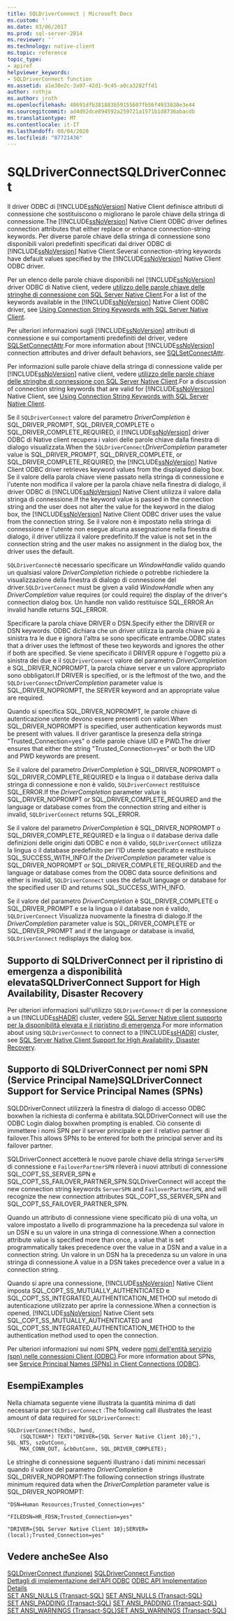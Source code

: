 ```yaml
---
title: SQLDriverConnect | Microsoft Docs
ms.custom: ''
ms.date: 03/06/2017
ms.prod: sql-server-2014
ms.reviewer: ''
ms.technology: native-client
ms.topic: reference
topic_type:
- apiref
helpviewer_keywords:
- SQLDriverConnect function
ms.assetid: a1e38e2c-3a97-42d1-9c45-a0ca3282ffd1
author: rothja
ms.author: jroth
ms.openlocfilehash: 40691dfb381883b59155607fb56f4933820e3e44
ms.sourcegitcommit: ad4d92dce894592a259721a1571b1d8736abacdb
ms.translationtype: MT
ms.contentlocale: it-IT
ms.lasthandoff: 08/04/2020
ms.locfileid: "87721436"
---
```

# <a name="sqldriverconnect"></a><span data-ttu-id="17042-102">SQLDriverConnect</span><span class="sxs-lookup"><span data-stu-id="17042-102">SQLDriverConnect</span></span>
  <span data-ttu-id="17042-103">Il driver ODBC di [!INCLUDE[ssNoVersion](../../includes/ssnoversion-md.md)] Native Client definisce attributi di connessione che sostituiscono o migliorano le parole chiave della stringa di connessione.</span><span class="sxs-lookup"><span data-stu-id="17042-103">The [!INCLUDE[ssNoVersion](../../includes/ssnoversion-md.md)] Native Client ODBC driver defines connection attributes that either replace or enhance connection-string keywords.</span></span> <span data-ttu-id="17042-104">Per diverse parole chiave della stringa di connessione sono disponibili valori predefiniti specificati dal driver ODBC di [!INCLUDE[ssNoVersion](../../includes/ssnoversion-md.md)] Native Client.</span><span class="sxs-lookup"><span data-stu-id="17042-104">Several connection-string keywords have default values specified by the [!INCLUDE[ssNoVersion](../../includes/ssnoversion-md.md)] Native Client ODBC driver.</span></span>  
  
 <span data-ttu-id="17042-105">Per un elenco delle parole chiave disponibili nel [!INCLUDE[ssNoVersion](../../includes/ssnoversion-md.md)] driver ODBC di Native client, vedere [utilizzo delle parole chiave delle stringhe di connessione con SQL Server Native Client](../native-client/applications/using-connection-string-keywords-with-sql-server-native-client.md).</span><span class="sxs-lookup"><span data-stu-id="17042-105">For a list of the keywords available in the [!INCLUDE[ssNoVersion](../../includes/ssnoversion-md.md)] Native Client ODBC driver, see [Using Connection String Keywords with SQL Server Native Client](../native-client/applications/using-connection-string-keywords-with-sql-server-native-client.md).</span></span>  
  
 <span data-ttu-id="17042-106">Per ulteriori informazioni sugli [!INCLUDE[ssNoVersion](../../includes/ssnoversion-md.md)] attributi di connessione e sui comportamenti predefiniti del driver, vedere [SQLSetConnectAttr](sqlsetconnectattr.md).</span><span class="sxs-lookup"><span data-stu-id="17042-106">For more information about [!INCLUDE[ssNoVersion](../../includes/ssnoversion-md.md)] connection attributes and driver default behaviors, see [SQLSetConnectAttr](sqlsetconnectattr.md).</span></span>  
  
 <span data-ttu-id="17042-107">Per informazioni sulle parole chiave della stringa di connessione valide per [!INCLUDE[ssNoVersion](../../includes/ssnoversion-md.md)] native client, vedere [utilizzo delle parole chiave delle stringhe di connessione con SQL Server Native Client](../native-client/applications/using-connection-string-keywords-with-sql-server-native-client.md).</span><span class="sxs-lookup"><span data-stu-id="17042-107">For a discussion of connection string keywords that are valid for [!INCLUDE[ssNoVersion](../../includes/ssnoversion-md.md)] Native Client, see [Using Connection String Keywords with SQL Server Native Client](../native-client/applications/using-connection-string-keywords-with-sql-server-native-client.md).</span></span>  
  
 <span data-ttu-id="17042-108">Se il `SQLDriverConnect` valore del parametro *DriverCompletion* è SQL_DRIVER_PROMPT, SQL_DRIVER_COMPLETE o SQL_DRIVER_COMPLETE_REQUIRED, il [!INCLUDE[ssNoVersion](../../includes/ssnoversion-md.md)] driver ODBC di Native client recupera i valori delle parole chiave dalla finestra di dialogo visualizzata.</span><span class="sxs-lookup"><span data-stu-id="17042-108">When the `SQLDriverConnect`*DriverCompletion* parameter value is SQL_DRIVER_PROMPT, SQL_DRIVER_COMPLETE, or SQL_DRIVER_COMPLETE_REQUIRED, the [!INCLUDE[ssNoVersion](../../includes/ssnoversion-md.md)] Native Client ODBC driver retrieves keyword values from the displayed dialog box.</span></span> <span data-ttu-id="17042-109">Se il valore della parola chiave viene passato nella stringa di connessione e l'utente non modifica il valore per la parola chiave nella finestra di dialogo, il driver ODBC di [!INCLUDE[ssNoVersion](../../includes/ssnoversion-md.md)] Native Client utilizza il valore dalla stringa di connessione.</span><span class="sxs-lookup"><span data-stu-id="17042-109">If the keyword value is passed in the connection string and the user does not alter the value for the keyword in the dialog box, the [!INCLUDE[ssNoVersion](../../includes/ssnoversion-md.md)] Native Client ODBC driver uses the value from the connection string.</span></span> <span data-ttu-id="17042-110">Se il valore non è impostato nella stringa di connessione e l'utente non esegue alcuna assegnazione nella finestra di dialogo, il driver utilizza il valore predefinito.</span><span class="sxs-lookup"><span data-stu-id="17042-110">If the value is not set in the connection string and the user makes no assignment in the dialog box, the driver uses the default.</span></span>  
  
 <span data-ttu-id="17042-111">`SQLDriverConnect`è necessario specificare un *WindowHandle* valido quando un qualsiasi valore *DriverCompletion* richiede o potrebbe richiedere la visualizzazione della finestra di dialogo di connessione del driver.</span><span class="sxs-lookup"><span data-stu-id="17042-111">`SQLDriverConnect` must be given a valid *WindowHandle* when any *DriverCompletion* value requires (or could require) the display of the driver's connection dialog box.</span></span> <span data-ttu-id="17042-112">Un handle non valido restituisce SQL_ERROR.</span><span class="sxs-lookup"><span data-stu-id="17042-112">An invalid handle returns SQL_ERROR.</span></span>  
  
 <span data-ttu-id="17042-113">Specificare la parola chiave DRIVER o DSN.</span><span class="sxs-lookup"><span data-stu-id="17042-113">Specify either the DRIVER or DSN keywords.</span></span> <span data-ttu-id="17042-114">ODBC dichiara che un driver utilizza la parola chiave più a sinistra tra le due e ignora l'altra se sono specificate entrambe.</span><span class="sxs-lookup"><span data-stu-id="17042-114">ODBC states that a driver uses the leftmost of these two keywords and ignores the other if both are specified.</span></span> <span data-ttu-id="17042-115">Se viene specificato il DRIVER oppure è l'oggetto più a sinistra dei due e il `SQLDriverConnect` valore del parametro *DriverCompletion* è SQL_DRIVER_NOPROMPT, la parola chiave server e un valore appropriato sono obbligatori.</span><span class="sxs-lookup"><span data-stu-id="17042-115">If DRIVER is specified, or is the leftmost of the two, and the `SQLDriverConnect`*DriverCompletion* parameter value is SQL_DRIVER_NOPROMPT, the SERVER keyword and an appropriate value are required.</span></span>  
  
 <span data-ttu-id="17042-116">Quando si specifica SQL_DRIVER_NOPROMPT, le parole chiave di autenticazione utente devono essere presenti con valori.</span><span class="sxs-lookup"><span data-stu-id="17042-116">When SQL_DRIVER_NOPROMPT is specified, user authentication keywords must be present with values.</span></span> <span data-ttu-id="17042-117">Il driver garantisce la presenza della stringa "Trusted_Connection=yes" o delle parole chiave UID e PWD.</span><span class="sxs-lookup"><span data-stu-id="17042-117">The driver ensures that either the string "Trusted_Connection=yes" or both the UID and PWD keywords are present.</span></span>  
  
 <span data-ttu-id="17042-118">Se il valore del parametro *DriverCompletion* è SQL_DRIVER_NOPROMPT o SQL_DRIVER_COMPLETE_REQUIRED e la lingua o il database deriva dalla stringa di connessione e non è valido, `SQLDriverConnect` restituisce SQL_ERROR.</span><span class="sxs-lookup"><span data-stu-id="17042-118">If the *DriverCompletion* parameter value is SQL_DRIVER_NOPROMPT or SQL_DRIVER_COMPLETE_REQUIRED and the language or database comes from the connection string and either is invalid, `SQLDriverConnect` returns SQL_ERROR.</span></span>  
  
 <span data-ttu-id="17042-119">Se il valore del parametro *DriverCompletion* è SQL_DRIVER_NOPROMPT o SQL_DRIVER_COMPLETE_REQUIRED e la lingua o il database deriva dalle definizioni delle origini dati ODBC e non è valido, `SQLDriverConnect` utilizza la lingua o il database predefinito per l'ID utente specificato e restituisce SQL_SUCCESS_WITH_INFO.</span><span class="sxs-lookup"><span data-stu-id="17042-119">If the *DriverCompletion* parameter value is SQL_DRIVER_NOPROMPT or SQL_DRIVER_COMPLETE_REQUIRED and the language or database comes from the ODBC data source definitions and either is invalid, `SQLDriverConnect` uses the default language or database for the specified user ID and returns SQL_SUCCESS_WITH_INFO.</span></span>  
  
 <span data-ttu-id="17042-120">Se il valore del parametro *DriverCompletion* è SQL_DRIVER_COMPLETE o SQL_DRIVER_PROMPT e se la lingua o il database non è valido, `SQLDriverConnect` Visualizza nuovamente la finestra di dialogo.</span><span class="sxs-lookup"><span data-stu-id="17042-120">If the *DriverCompletion* parameter value is SQL_DRIVER_COMPLETE or SQL_DRIVER_PROMPT and if the language or database is invalid, `SQLDriverConnect` redisplays the dialog box.</span></span>  
  
## <a name="sqldriverconnect-support-for-high-availability-disaster-recovery"></a><span data-ttu-id="17042-121">Supporto di SQLDriverConnect per il ripristino di emergenza a disponibilità elevata</span><span class="sxs-lookup"><span data-stu-id="17042-121">SQLDriverConnect Support for High Availability, Disaster Recovery</span></span>  
 <span data-ttu-id="17042-122">Per ulteriori informazioni sull'utilizzo `SQLDriverConnect` di per la connessione a un [!INCLUDE[ssHADR](../../includes/sshadr-md.md)] cluster, vedere [SQL Server Native client supporto per la disponibilità elevata e il ripristino di emergenza](../native-client/features/sql-server-native-client-support-for-high-availability-disaster-recovery.md).</span><span class="sxs-lookup"><span data-stu-id="17042-122">For more information about using `SQLDriverConnect` to connect to a [!INCLUDE[ssHADR](../../includes/sshadr-md.md)] cluster, see [SQL Server Native Client Support for High Availability, Disaster Recovery](../native-client/features/sql-server-native-client-support-for-high-availability-disaster-recovery.md).</span></span>  
  
## <a name="sqldriverconnect-support-for-service-principal-names-spns"></a><span data-ttu-id="17042-123">Supporto di SQLDriverConnect per nomi SPN (Service Principal Name)</span><span class="sxs-lookup"><span data-stu-id="17042-123">SQLDriverConnect Support for Service Principal Names (SPNs)</span></span>  
 <span data-ttu-id="17042-124">SQLDDriverConnect utilizzerà la finestra di dialogo di accesso ODBC boxwhen la richiesta di conferma è abilitata.</span><span class="sxs-lookup"><span data-stu-id="17042-124">SQLDDriverConnect will use the ODBC Login dialog boxwhen prompting is enabled.</span></span> <span data-ttu-id="17042-125">Ciò consente di immettere i nomi SPN per il server principale e per il relativo partner di failover.</span><span class="sxs-lookup"><span data-stu-id="17042-125">This allows SPNs to be entered for both the principal server and its failover partner.</span></span>  
  
 <span data-ttu-id="17042-126">SQLDriverConnect accetterà le nuove parole chiave della stringa `ServerSPN` di connessione e `FailoverPartnerSPN` rileverà i nuovi attributi di connessione SQL_COPT_SS_SERVER_SPN e SQL_COPT_SS_FAILOVER_PARTNER_SPN.</span><span class="sxs-lookup"><span data-stu-id="17042-126">SQLDriverConnect will accept the new connection string keywords `ServerSPN` and `FailoverPartnerSPN`, and will recognize the new connection attributes SQL_COPT_SS_SERVER_SPN and SQL_COPT_SS_FAILOVER_PARTNER_SPN.</span></span>  
  
 <span data-ttu-id="17042-127">Quando un attributo di connessione viene specificato più di una volta, un valore impostato a livello di programmazione ha la precedenza sul valore in un DSN e su un valore in una stringa di connessione.</span><span class="sxs-lookup"><span data-stu-id="17042-127">When a connection attribute value is specified more than once, a value that is set programmatically takes precedence over the value in a DSN and a value in a connection string.</span></span> <span data-ttu-id="17042-128">Un valore in un DSN ha la precedenza su un valore in una stringa di connessione.</span><span class="sxs-lookup"><span data-stu-id="17042-128">A value in a DSN takes precedence over a value in a connection string.</span></span>  
  
 <span data-ttu-id="17042-129">Quando si apre una connessione, [!INCLUDE[ssNoVersion](../../includes/ssnoversion-md.md)] Native Client imposta SQL_COPT_SS_MUTUALLY_AUTHENTICATED e SQL_COPT_SS_INTEGRATED_AUTHENTICATION_METHOD sul metodo di autenticazione utilizzato per aprire la connessione.</span><span class="sxs-lookup"><span data-stu-id="17042-129">When a connection is opened, [!INCLUDE[ssNoVersion](../../includes/ssnoversion-md.md)] Native Client sets SQL_COPT_SS_MUTUALLY_AUTHENTICATED and SQL_COPT_SS_INTEGRATED_AUTHENTICATION_METHOD to the authentication method used to open the connection.</span></span>  
  
 <span data-ttu-id="17042-130">Per ulteriori informazioni sui nomi SPN, vedere [nomi dell'entità servizio &#40;spn&#41; nelle connessioni Client &#40;ODBC&#41;](../native-client/odbc/service-principal-names-spns-in-client-connections-odbc.md).</span><span class="sxs-lookup"><span data-stu-id="17042-130">For more information about SPNs, see [Service Principal Names &#40;SPNs&#41; in Client Connections &#40;ODBC&#41;](../native-client/odbc/service-principal-names-spns-in-client-connections-odbc.md).</span></span>  
  
## <a name="examples"></a><span data-ttu-id="17042-131">Esempi</span><span class="sxs-lookup"><span data-stu-id="17042-131">Examples</span></span>  
 <span data-ttu-id="17042-132">Nella chiamata seguente viene illustrata la quantità minima di dati necessaria per `SQLDriverConnect` :</span><span class="sxs-lookup"><span data-stu-id="17042-132">The following call illustrates the least amount of data required for `SQLDriverConnect`:</span></span>  
  
```  
SQLDriverConnect(hdbc, hwnd,  
    (SQLTCHAR*) TEXT("DRIVER={SQL Server Native Client 10};"), SQL_NTS, szOutConn,  
    MAX_CONN_OUT, &cbOutConn, SQL_DRIVER_COMPLETE);  
```  
  
 <span data-ttu-id="17042-133">Le stringhe di connessione seguenti illustrano i dati minimi necessari quando il valore del parametro *DriverCompletion* è SQL_DRIVER_NOPROMPT:</span><span class="sxs-lookup"><span data-stu-id="17042-133">The following connection strings illustrate minimum required data when the *DriverCompletion* parameter value is SQL_DRIVER_NOPROMPT:</span></span>  
  
```  
"DSN=Human Resources;Trusted_Connection=yes"  
  
"FILEDSN=HR_FDSN;Trusted_Connection=yes"  
  
"DRIVER={SQL Server Native Client 10};SERVER=(local);Trusted_Connection=yes"  
```  
  
## <a name="see-also"></a><span data-ttu-id="17042-134">Vedere anche</span><span class="sxs-lookup"><span data-stu-id="17042-134">See Also</span></span>  
 <span data-ttu-id="17042-135">[SQLDriverConnect (funzione)](https://go.microsoft.com/fwlink/?LinkId=59340) </span><span class="sxs-lookup"><span data-stu-id="17042-135">[SQLDriverConnect Function](https://go.microsoft.com/fwlink/?LinkId=59340) </span></span>  
 <span data-ttu-id="17042-136">[Dettagli di implementazione dell'API ODBC](odbc-api-implementation-details.md) </span><span class="sxs-lookup"><span data-stu-id="17042-136">[ODBC API Implementation Details](odbc-api-implementation-details.md) </span></span>  
 <span data-ttu-id="17042-137">[SET ANSI_NULLS &#40;Transact-SQL&#41;](/sql/t-sql/statements/set-ansi-nulls-transact-sql) </span><span class="sxs-lookup"><span data-stu-id="17042-137">[SET ANSI_NULLS &#40;Transact-SQL&#41;](/sql/t-sql/statements/set-ansi-nulls-transact-sql) </span></span>  
 <span data-ttu-id="17042-138">[SET ANSI_PADDING &#40;Transact-SQL&#41;](/sql/t-sql/statements/set-ansi-padding-transact-sql) </span><span class="sxs-lookup"><span data-stu-id="17042-138">[SET ANSI_PADDING &#40;Transact-SQL&#41;](/sql/t-sql/statements/set-ansi-padding-transact-sql) </span></span>  
 [<span data-ttu-id="17042-139">SET ANSI_WARNINGS &#40;Transact-SQL&#41;</span><span class="sxs-lookup"><span data-stu-id="17042-139">SET ANSI_WARNINGS &#40;Transact-SQL&#41;</span></span>](/sql/t-sql/statements/set-ansi-warnings-transact-sql)  
  
  
